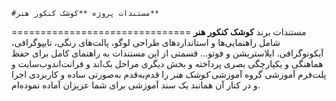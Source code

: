     #مستندات پروژه **کوشک کنکور هنر**
===============================
مستندات برند **کوشک کنکور هنر** شامل راهنمایی‌ها و استانداردهای طراحی لوگو، پالت‌های رنگی، تایپوگرافی، آیکونوگرافی. ایلاستریشن و فوتو... قسمتی از این مستندات به راهنمای کامل برای حفظ هماهنگی و یکپارچگی بصری پرداخته و بخش دیگری مراحل بک‌اند و فرانت‌اندوب‌سایت و پلت‌فرم آموزشی گروه آموزشی *کوشک هنر* را قدم‌به‌قدم به‌صورتی ساده و کاربردی اجرا و در کنار آن همانند یک سند آموزشی برای شما عزیزان آماده نموده‌ام. 
